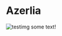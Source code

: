 # Azerlia

<span class="leftimg"><span class="smallimg">![testimg](skyler-ewing-NDimYbebLc8-unsplash.jpg)</span></span> some text!